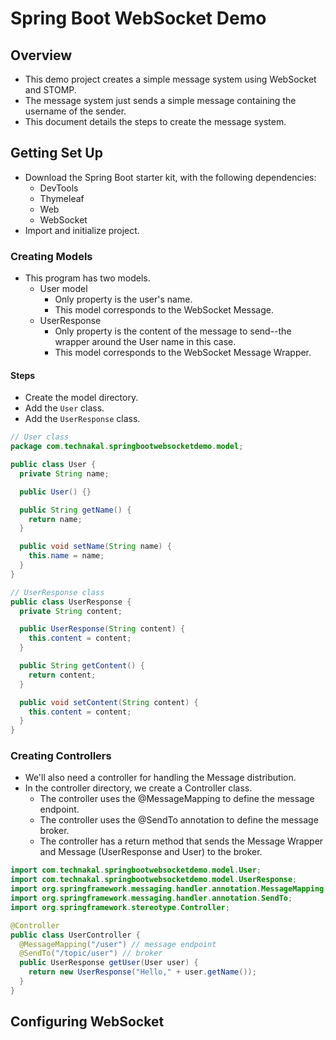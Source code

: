 # Spring Boot WebSocket Demo

## Overview

- This demo project creates a simple message system using WebSocket and STOMP.
- The message system just sends a simple message containing the username of the sender.
- This document details the steps to create the message system.

## Getting Set Up

- Download the Spring Boot starter kit, with the following dependencies:
  - DevTools
  - Thymeleaf
  - Web
  - WebSocket
- Import and initialize project.

### Creating Models

- This program has two models.
  - User model
    - Only property is the user's name.
    - This model corresponds to the WebSocket Message.
  - UserResponse
    - Only property is the content of the message to send--the wrapper around the User name in this case.
    - This model corresponds to the WebSocket Message Wrapper.

#### Steps

- Create the model directory.
- Add the `User` class.
- Add the `UserResponse` class.

```java
// User class
package com.technakal.springbootwebsocketdemo.model;

public class User {
  private String name;

  public User() {}

  public String getName() {
    return name;
  }

  public void setName(String name) {
    this.name = name;
  }
}

// UserResponse class
public class UserResponse {
  private String content;

  public UserResponse(String content) {
    this.content = content;
  }

  public String getContent() {
    return content;
  }

  public void setContent(String content) {
    this.content = content;
  }
}
```

### Creating Controllers

- We'll also need a controller for handling the Message distribution.
- In the controller directory, we create a Controller class.
  - The controller uses the @MessageMapping to define the message endpoint.
  - The controller uses the @SendTo annotation to define the message broker.
  - The controller has a return method that sends the Message Wrapper and Message (UserResponse and User) to the broker.

```java
import com.technakal.springbootwebsocketdemo.model.User;
import com.technakal.springbootwebsocketdemo.model.UserResponse;
import org.springframework.messaging.handler.annotation.MessageMapping;
import org.springframework.messaging.handler.annotation.SendTo;
import org.springframework.stereotype.Controller;

@Controller
public class UserController {
  @MessageMapping("/user") // message endpoint
  @SendTo("/topic/user") // broker
  public UserResponse getUser(User user) {
    return new UserResponse("Hello," + user.getName());
  }
}
```

## Configuring WebSocket
